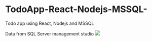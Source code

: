 # TodoApp-React-Nodejs-MSSQL-
Todo app using React, Nodejs and MSSQL

Data from SQL Server management studio
![](img/1.png)
